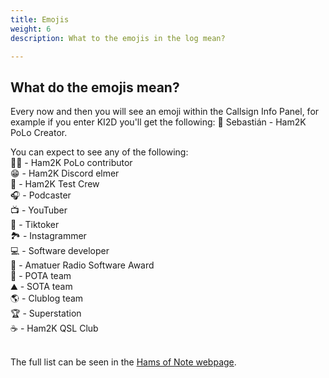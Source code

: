 ```yaml
---
title: Emojis
weight: 6
description: What to the emojis in the log mean?

---
```


## What do the emojis mean?

<p>Every now and then you will see an emoji within the Callsign Info Panel, for example if you enter KI2D you'll get the following: 🤩 Sebastián - Ham2K PoLo Creator.</p> 

You can expect to see any of the following:<br>
🧑‍💻 - Ham2K PoLo contributor<br>
😁 - Ham2K Discord elmer<br>
👷 - Ham2K Test Crew<br>
🎧 - Podcaster<br>
📺 - YouTuber<br>
🤳 - Tiktoker<br>
🏞️ - Instagrammer<br>
💻 - Software developer<br>
🏅 - Amatuer Radio Software Award<br>
🌳 - POTA team<br>
⛰️ - SOTA team<br>
🌎 - Clublog team<br>
🏆 - Superstation<br>
☕️ - Ham2K QSL Club <br><br>

The full list can be seen in the <a href="view-source:https://ham2k.com/data/hams-of-note.txt">Hams of Note webpage</a>.

